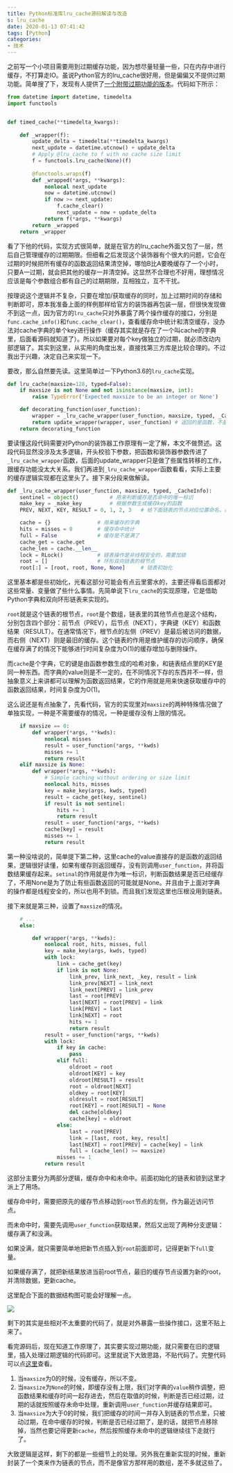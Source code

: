 ```yaml
---
title: Python标准库lru_cache源码解读与改造
s: lru_cache
date: 2020-01-13 07:41:42
tags: [Python]
categories:
- 技术
---
```


之前写一个小项目需要用到过期缓存功能，因为想尽量轻量一些，只在内存中进行缓存，不打算走IO。虽说Python官方的lru_cache很好用，但是偏偏又不提供过期功能。简单搜了下，发现有人提供了[一个附带过期功能的版本](https://gist.github.com/Morreski/c1d08a3afa4040815eafd3891e16b945)。<!--more-->代码如下所示：

```python
from datetime import datetime, timedelta
import functools


def timed_cache(**timedelta_kwargs):                                              
                                                                                  
    def _wrapper(f):                                                              
        update_delta = timedelta(**timedelta_kwargs)                              
        next_update = datetime.utcnow() + update_delta                            
        # Apply @lru_cache to f with no cache size limit                          
        f = functools.lru_cache(None)(f)                                          
                                                                                                                      
        @functools.wraps(f)                                                       
        def _wrapped(*args, **kwargs):                                            
            nonlocal next_update                                                  
            now = datetime.utcnow()                                               
            if now >= next_update:                                                
                f.cache_clear()                                                   
                next_update = now + update_delta                                
            return f(*args, **kwargs)                                             
        return _wrapped                                                           
    return _wrapper
```



看了下他的代码，实现方式很简单，就是在官方的lru_cache外面又包了一层，然后自己管理缓存的过期期限。但细看之后发现这个装饰器有个很大的问题，它会在过期的时候把所有缓存的函数返回结果清空掉，哪怕B比A要晚缓存了一个小时，只要A一过期，就会把其他的缓存一并清空掉。这显然不合理也不好用，理想情况应该是每个参数组合都有自己的过期期限，互相独立，互不干扰。

按理说这个逻辑并不复杂，只要在增加/获取缓存的同时，加上过期时间的存储和判断即可，原本我准备上面的样例那样给官方的装饰器再包装一层，但很快发现做不到这一点，因为官方的`lru_cache`只对外暴露了两个操作缓存的接口，分别是`func.cache_info()`和`func.cache_clear()`，查看缓存命中统计和清空缓存，没办法对cache字典的单个key进行操作（缓存其实就是存在了一个叫cache的字典里，后面看源码就知道了）。所以如果要对每个key做独立的过期，就必须改动内部逻辑了。其实到这里，从实用的角度出发，直接找第三方库是比较合理的。不过我出于兴趣，决定自己来实现一下。

要改，那么自然要先读。这里简单过一下Python3.6的`lru_cache`实现。

```python
def lru_cache(maxsize=128, typed=False):
    if maxsize is not None and not isinstance(maxsize, int):
        raise TypeError('Expected maxsize to be an integer or None')

    def decorating_function(user_function):
        wrapper = _lru_cache_wrapper(user_function, maxsize, typed, _CacheInfo)
        return update_wrapper(wrapper, user_function) # 返回的是函数，不是函数结果
    return decorating_function
```

要读懂这段代码需要对Python的装饰器工作原理有一定了解，本文不做赘述。这段代码显然没涉及太多逻辑，开头校验下参数，把函数和装饰器参数传进了`_lru_cache_wrapper`函数，后面的update_wrapper只是做了些属性转移的工作，跟缓存功能没太大关系。我们再进到`_lru_cache_wrapper`函数看看，实际上主要的缓存逻辑实现都在这里头了。接下来分段来做解读。

```Python
def _lru_cache_wrapper(user_function, maxsize, typed, _CacheInfo):
    sentinel = object()          # 用来判断缓存是否命中的唯一标识
    make_key = _make_key         # 根据参数生成缓存key的函数
    PREV, NEXT, KEY, RESULT = 0, 1, 2, 3   # 给下面链表的节点对应位置命名，提升可读性

    cache = {}				 # 用来缓存的字典
    hits = misses = 0		 # 缓存命中统计
    full = False			 # 缓存是不是满了
    cache_get = cache.get
    cache_len = cache.__len__
    lock = RLock()           # 链表操作是非线程安全的，需要加锁
    root = []                # 环形双向链表的根节点
    root[:] = [root, root, None, None]     # 链表初始化
```

这里基本都是些初始化，光看这部分可能会有点云里雾水的，主要还得看后面都对这些常量、变量做了些什么事情。先简单说下`lru_cache`的实现原理，它是借助Python字典和双向环形链表来实现的。

`root`就是这个链表的根节点，`root`是个数组，链表里的其他节点也是这个结构，分别包含四个部分：前节点（PREV），后节点（NEXT），字典键（KEY）和函数结果（RESULT）。在通常情况下，根节点的左侧（PREV）是最后被访问的数据，而右侧（NEXT）则是最旧的缓存。这个链表的作用是维护缓存的访问顺序，确保在缓存满了的情况下能够进行时间复杂度为O(1)的缓存增加与删除操作。

而`cache`是个字典，它的键是由函数参数生成的哈希对象，和链表结点里的KEY是同一种东西。而字典的value则是不一定的，在不同情况下存的东西并不一样，但抽象意义上来讲都可以理解为函数返回结果，它的作用就是用来快速获取缓存中的函数返回结果，时间复杂度为O(1)。

这么说还是有点抽象了，先看代码，官方的实现里对`maxsize`的两种特殊情况做了单独实现，一种是不需要缓存的情况，一种是缓存没有上限的情况。

```python
    if maxsize == 0:
        def wrapper(*args, **kwds):
            nonlocal misses
            result = user_function(*args, **kwds)
            misses += 1
            return result
    elif maxsize is None:
        def wrapper(*args, **kwds):
            # Simple caching without ordering or size limit
            nonlocal hits, misses
            key = make_key(args, kwds, typed)
            result = cache_get(key, sentinel)
            if result is not sentinel:
                hits += 1
                return result
            result = user_function(*args, **kwds)
            cache[key] = result
            misses += 1
            return result
```

第一种没啥说的，简单提下第二种，这里cache的value直接存的是函数的返回结果，逻辑很好读懂，如果有缓存则返回缓存，没有则调用`user_function`，并将函数结果缓存起来。`setinal`的作用就是作为唯一标识，判断函数结果是否已经缓存了，不用None是为了防止有些函数返回的可能就是None。并且由于上面对字典的操作都是线程安全的，所以也用不到锁。而且我们发现这里也压根没用到链表。

接下来就是第三种，设置了`maxsize`的情况。

```python
    # ...
    else:

        def wrapper(*args, **kwds):
            nonlocal root, hits, misses, full
            key = make_key(args, kwds, typed)
            with lock:
                link = cache_get(key)
                if link is not None:
                    link_prev, link_next, _key, result = link
                    link_prev[NEXT] = link_next
                    link_next[PREV] = link_prev
                    last = root[PREV]
                    last[NEXT] = root[PREV] = link
                    link[PREV] = last
                    link[NEXT] = root
                    hits += 1
                    return result
            result = user_function(*args, **kwds)
            with lock:
                if key in cache:
                    pass
                elif full:
                    oldroot = root
                    oldroot[KEY] = key
                    oldroot[RESULT] = result
                    root = oldroot[NEXT]
                    oldkey = root[KEY]
                    oldresult = root[RESULT]
                    root[KEY] = root[RESULT] = None
                    del cache[oldkey]
                    cache[key] = oldroot
                else:
                    last = root[PREV]
                    link = [last, root, key, result]
                    last[NEXT] = root[PREV] = cache[key] = link
                    full = (cache_len() >= maxsize)
                misses += 1
            return result
```

这部分主要分为两部分逻辑，缓存命中和未命中。前面初始化的链表和锁到这里才派上了用场。

缓存命中时，需要把原先的缓存节点移动到`root`节点的左侧，作为最近访问节点。

而未命中时，需要先调用`user_function`获取结果，然后又出现了两种分支逻辑：缓存满了和没满。

如果没满，就只需要简单地把新节点插入到`root`前面即可，记得更新下`full`变量。

如果缓存满了，就把新结果放进当前root节点，最旧的缓存节点设置为新的root，并清除数据，更新cache。

这里配合下面的数据结构图可能会好理解一点。

![](/img/lru_cache/01.webp)

剩下的其实是些相对不太重要的代码了，就是对外暴露一些操作接口，这里不贴上来了。

看完源码后，现在知道工作原理了，其实要实现过期功能，就只需要在旧的逻辑里，插入处理过期逻辑的代码即可。这里就说下大致思路，不贴代码了。完整代码可以点[这里](https://gist.github.com/Orenoid/bc011c7bb60c128d2767739fead29cc1)查看。

1. 当`maxsize`为0的时候，没有缓存，所以不变。
2. 当`maxsize`为`None`的时候，即缓存没有上限，我们对字典的`value`稍作调整，把函数结果和缓存时间一起存进去，然后在取值的时候，判断是否已经过期，过期的话就按照缓存未命中处理，重新调用`user_function`并缓存结果即可。
3. 当`maxsize`为大于0的时候，我们把缓存的时间一并存入到链表的节点里，只被动过期，在命中缓存的时候，判断是否已经过期了，是的话，就把节点移除掉，当然也要记得更新`cache`，然后按照缓存未命中的逻辑继续往下走就行了。

大致逻辑是这样，剩下的都是一些细节上的处理。另外我在重新实现的时候，重新封装了一个类来作为链表的节点，而不是像官方那样用的数组，差不多就这些了。